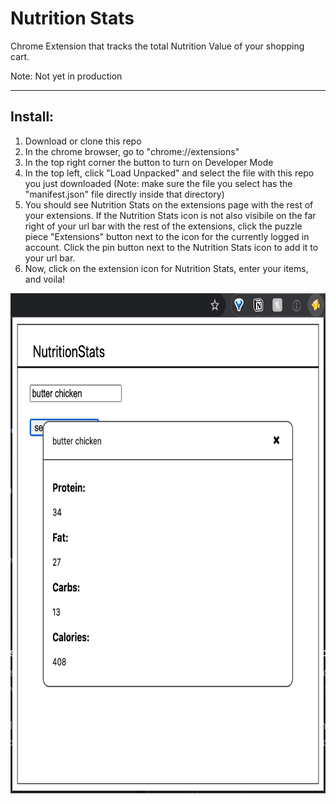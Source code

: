 # Nutrition Stats
Chrome Extension that tracks the total Nutrition Value of your shopping cart. 

Note: Not yet in production
***************************

## Install:
1. Download or clone this repo
2. In the chrome browser, go to "chrome://extensions"
3. In the top right corner the button to turn on Developer Mode 
4. In the top left, click "Load Unpacked" and select the file with this repo you just downloaded (Note: make sure the file you select has the "manifest.json" file directly inside that directory)
5. You should see Nutrition Stats on the extensions page with the rest of your extensions. If the Nutrition Stats icon is not also visibile on the far right of your url bar with the rest of the extensions, click the puzzle piece "Extensions" button next to the icon for the currently logged in account. Click the pin button next to the Nutrition Stats icon to add it to your url bar.
6. Now, click on the extension icon for Nutrition Stats, enter your items, and voila!


<img width=720px height=800px src="NutriStatsMVP.png" alt="NutriStatsMVP">
